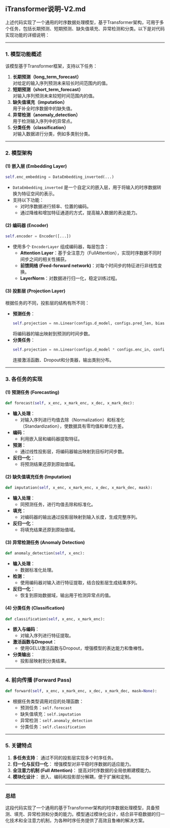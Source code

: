## iTransformer说明-V2.md
上述代码实现了一个通用的时序数据处理模型，基于Transformer架构，可用于多个任务，包括长期预测、短期预测、缺失值填充、异常检测和分类。以下是对代码实现功能的详细说明：

---

### **1. 模型功能概述**
该模型基于Transformer框架，支持以下任务：
1. **长期预测（long_term_forecast）**  
   对给定的输入序列预测未来较长时间范围内的值。
2. **短期预测（short_term_forecast）**  
   对输入序列预测未来较短时间范围内的值。
3. **缺失值填充（imputation）**  
   用于补全时序数据中的缺失值。
4. **异常检测（anomaly_detection）**  
   用于检测输入序列中的异常点。
5. **分类任务（classification）**  
   对输入数据进行分类，例如多类别分类。

---

### **2. 模型架构**
#### **(1) 嵌入层 (Embedding Layer)**
```python
self.enc_embedding = DataEmbedding_inverted(...)
```
- `DataEmbedding_inverted` 是一个自定义的嵌入层，用于将输入的时序数据转换为特征空间的表示。
- 支持以下功能：
  - 对时序数据进行频率、位置的编码。
  - 通过降维和增加特征通道的方式，提高输入数据的表达能力。

#### **(2) 编码器 (Encoder)**
```python
self.encoder = Encoder([...])
```
- 使用多个 `EncoderLayer` 组成编码器，每层包含：
  - **Attention Layer**：基于全注意力（FullAttention），实现时序数据不同时间步之间的相关性捕获。
  - **前馈网络 (Feed-forward network)**：对每个时间步的特征进行非线性变换。
  - **LayerNorm**：对数据进行归一化，稳定训练过程。

#### **(3) 投影层 (Projection Layer)**
根据任务的不同，投影层的结构有所不同：
- **预测任务**：
  ```python
  self.projection = nn.Linear(configs.d_model, configs.pred_len, bias=True)
  ```
  将编码器的输出映射到预测的时间步数。
- **分类任务**：
  ```python
  self.projection = nn.Linear(configs.d_model * configs.enc_in, configs.num_class)
  ```
  连接激活函数、Dropout和分类器，输出类别分布。

---

### **3. 各任务的实现**
#### **(1) 预测任务 (Forecasting)**
```python
def forecast(self, x_enc, x_mark_enc, x_dec, x_mark_dec):
```
- **输入处理**：
  - 对输入序列进行均值去除（Normalization）和标准化（Standardization），使数据具有零均值和单位方差。
- **编码**：
  - 利用嵌入层和编码器提取特征。
- **预测**：
  - 通过线性投影层，将编码器输出映射到目标时间步数。
- **反归一化**：
  - 将预测结果还原到原始值域。
  
#### **(2) 缺失值填充任务 (Imputation)**
```python
def imputation(self, x_enc, x_mark_enc, x_dec, x_mark_dec, mask):
```
- **输入处理**：
  - 同预测任务，进行均值去除和标准化。
- **填充**：
  - 对编码器的输出通过投影层映射到输入长度，生成完整序列。
- **反归一化**：
  - 将填充结果还原到原始值域。

#### **(3) 异常检测任务 (Anomaly Detection)**
```python
def anomaly_detection(self, x_enc):
```
- **输入处理**：
  - 数据标准化处理。
- **检测**：
  - 使用编码器对输入进行特征提取，结合投影层生成结果序列。
- **反归一化**：
  - 恢复到原始数据域，输出用于检测异常点的值。

#### **(4) 分类任务 (Classification)**
```python
def classification(self, x_enc, x_mark_enc):
```
- **嵌入与编码**：
  - 对输入序列进行特征提取。
- **激活函数与Dropout**：
  - 使用GELU激活函数与Dropout，增强模型的表达能力和鲁棒性。
- **分类输出**：
  - 投影层映射到分类结果。

---

### **4. 前向传播 (Forward Pass)**
```python
def forward(self, x_enc, x_mark_enc, x_dec, x_mark_dec, mask=None):
```
- 根据任务类型调用对应的处理函数：
  - 预测任务：`self.forecast`
  - 缺失值填充：`self.imputation`
  - 异常检测：`self.anomaly_detection`
  - 分类任务：`self.classification`

---

### **5. 关键特点**
1. **多任务支持**：
   通过不同的投影层实现多个时序任务。
2. **归一化与反归一化**：
   增强模型对非平稳时序数据的适应能力。
3. **全注意力机制 (Full Attention)**：
   提高对时序数据的全局依赖建模能力。
4. **模块化设计**：
   嵌入、编码和投影部分解耦，便于扩展和定制。

---

### **总结**
这段代码实现了一个通用的基于Transformer架构的时序数据处理模型，具备预测、填充、异常检测和分类的能力。模型通过模块化设计，结合非平稳数据的归一化技术和全注意力机制，为各种时序任务提供了高效且鲁棒的解决方案。
